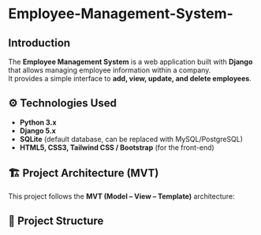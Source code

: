 # Employee-Management-System-

##  Introduction  
The **Employee Management System** is a web application built with **Django** that allows managing employee information within a company.  
It provides a simple interface to **add, view, update, and delete employees**.  

## ⚙ Technologies Used  
- **Python 3.x**  
- **Django 5.x**  
- **SQLite** (default database, can be replaced with MySQL/PostgreSQL)  
- **HTML5, CSS3, Tailwind CSS / Bootstrap** (for the front-end)  

## 🏗️ Project Architecture (MVT)  
This project follows the **MVT (Model – View – Template)** architecture:  
<!-- Uploading "architecture django.png"... -->  

## 📂 Project Structure  
